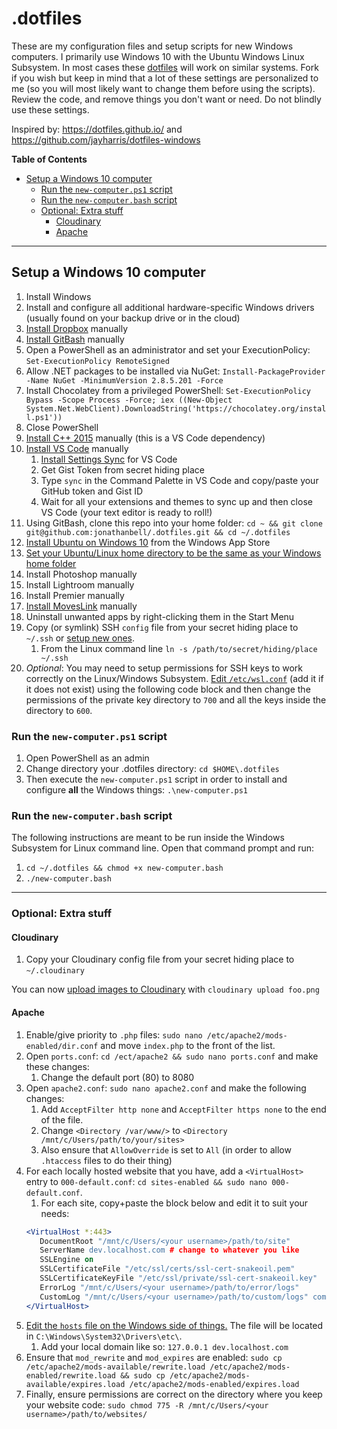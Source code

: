 # .dotfiles

These are my configuration files and setup scripts for new Windows computers. I primarily use Windows 10 with the Ubuntu Windows Linux Subsystem. In most cases these [dotfiles](https://dotfiles.github.io) will work on similar systems. Fork if you wish but keep in mind that a lot of these settings are personalized to me (so you will most likely want to change them before using the scripts). Review the code, and remove things you don't want or need. Do not blindly use these settings.

Inspired by: <https://dotfiles.github.io/> and <https://github.com/jayharris/dotfiles-windows>

**Table of Contents**

<!-- TOC -->

- [Setup a Windows 10 computer](#setup-a-windows-10-computer)
  - [Run the `new-computer.ps1` script](#run-the-new-computerps1-script)
  - [Run the `new-computer.bash` script](#run-the-new-computerbash-script)
  - [Optional: Extra stuff](#optional-extra-stuff)
    - [Cloudinary](#cloudinary)
    - [Apache](#apache)

<!-- /TOC -->

---

## Setup a Windows 10 computer

1.  Install Windows
1.  Install and configure all additional hardware-specific Windows drivers (usually found on your backup drive or in the cloud)
1.  [Install Dropbox](https://www.dropbox.com/install) manually
1.  [Install GitBash](https://git-scm.com/download/win) manually
1.  Open a PowerShell as an administrator and set your ExecutionPolicy: `Set-ExecutionPolicy RemoteSigned`
1.  Allow .NET packages to be installed via NuGet: `Install-PackageProvider -Name NuGet -MinimumVersion 2.8.5.201 -Force`
1.  Install Chocolatey from a privileged PowerShell: `Set-ExecutionPolicy Bypass -Scope Process -Force; iex ((New-Object System.Net.WebClient).DownloadString('https://chocolatey.org/install.ps1'))`
1.  Close PowerShell
1.  [Install C++ 2015](https://www.microsoft.com/en-us/download/details.aspx?id=48145) manually (this is a VS Code dependency)
1.  [Install VS Code](https://code.visualstudio.com) manually
    1.  [Install Settings Sync](https://marketplace.visualstudio.com/items?itemName=Shan.code-settings-sync) for VS Code
    1.  Get Gist Token from secret hiding place
    1.  Type `sync` in the Command Palette in VS Code and copy/paste your GitHub token and Gist ID
    1.  Wait for all your extensions and themes to sync up and then close VS Code (your text editor is ready to roll!)
1.  Using GitBash, clone this repo into your home folder: `cd ~ && git clone git@github.com:jonathanbell/.dotfiles.git && cd ~/.dotfiles`
1.  [Install Ubuntu on Windows 10](https://www.microsoft.com/en-CA/store/p/ubuntu/9nblggh4msv6?rtc=1) from the Windows App Store
1.  [Set your Ubuntu/Linux home directory to be the same as your Windows home folder](https://superuser.com/a/1134645/116082)
1.  Install Photoshop manually
1.  Install Lightroom manually
1.  Install Premier manually
1.  [Install MovesLink](http://www.movescount.com/connect/download?type=moveslink) manually
1.  Uninstall unwanted apps by right-clicking them in the Start Menu
1.  Copy (or symlink) SSH `config` file from your secret hiding place to `~/.ssh` or [setup new ones](https://gist.github.com/jonathanbell/bbb4468cf7bc6c0bb585d3b9c751e37d).
    1. From the Linux command line `ln -s /path/to/secret/hiding/place ~/.ssh`
1.  _Optional_: You may need to setup permissions for SSH keys to work correctly on the Linux/Windows Subsystem. [Edit `/etc/wsl.conf`](https://blogs.msdn.microsoft.com/commandline/2018/02/07/automatically-configuring-wsl/) (add it if it does not exist) using the following code block and then change the permissions of the private key directory to `700` and all the keys inside the directory to `600`.

### Run the `new-computer.ps1` script

1.  Open PowerShell as an admin
1.  Change directory your .dotfiles directory: `cd $HOME\.dotfiles`
1.  Then execute the `new-computer.ps1` script in order to install and configure **all** the Windows things: `.\new-computer.ps1`

### Run the `new-computer.bash` script

The following instructions are meant to be run inside the Windows Subsystem for Linux command line. Open that command prompt and run:

1. `cd ~/.dotfiles && chmod +x new-computer.bash`
1. `./new-computer.bash`

---

### Optional: Extra stuff

#### Cloudinary

1.  Copy your Cloudinary config file from your secret hiding place to `~/.cloudinary`

You can now [upload images to Cloudinary](https://www.npmjs.com/package/cloudinary-cli#upload) with `cloudinary upload foo.png`

#### Apache

1. Enable/give priority to `.php` files: `sudo nano /etc/apache2/mods-enabled/dir.conf` and move `index.php` to the front of the list.
1. Open `ports.conf`: `cd /ect/apache2 && sudo nano ports.conf` and make these changes:
   1. Change the default port (80) to 8080
1. Open `apache2.conf`: `sudo nano apache2.conf` and make the following changes:
   1. Add `AcceptFilter http none` and `AcceptFilter https none` to the end of the file.
   1. Change `<Directory /var/www/>` to `<Directory /mnt/c/Users/path/to/your/sites>`
   1. Also ensure that `AllowOverride` is set to `All` (in order to allow `.htaccess` files to do their thing)
1. For each locally hosted website that you have, add a `<VirtualHost>` entry to `000-default.conf`: `cd sites-enabled && sudo nano 000-default.conf`.
   1. For each site, copy+paste the block below and edit it to suit your needs:
   ```apache
   <VirtualHost *:443>
      DocumentRoot "/mnt/c/Users/<your username>/path/to/site"
      ServerName dev.localhost.com # change to whatever you like
      SSLEngine on
      SSLCertificateFile "/etc/ssl/certs/ssl-cert-snakeoil.pem"
      SSLCertificateKeyFile "/etc/ssl/private/ssl-cert-snakeoil.key"
      ErrorLog "/mnt/c/Users/<your username>/path/to/error/logs"
      CustomLog "/mnt/c/Users/<your username>/path/to/custom/logs" common
   </VirtualHost>
   ```
1. [Edit the `hosts` file on the Windows side of things.](https://support.rackspace.com/how-to/modify-your-hosts-file/#windows) The file will be located in `C:\Windows\System32\Drivers\etc\`.
   1. Add your local domain like so: `127.0.0.1 dev.localhost.com`
1. Ensure that `mod_rewrite` and `mod_expires` are enabled: `sudo cp /etc/apache2/mods-available/rewrite.load /etc/apache2/mods-enabled/rewrite.load && sudo cp /etc/apache2/mods-available/expires.load /etc/apache2/mods-enabled/expires.load`
1. Finally, ensure permissions are correct on the directory where you keep your website code: `sudo chmod 775 -R /mnt/c/Users/<your username>/path/to/websites/`
